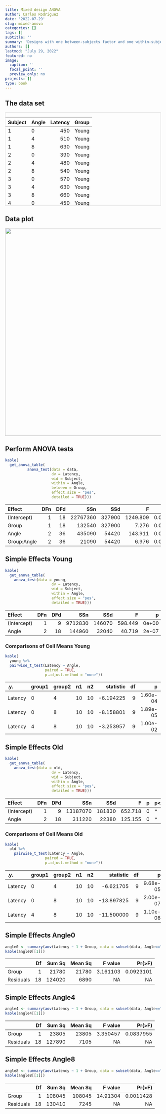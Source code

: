 ```yaml
---
title: Mixed design ANOVA
author: Carlos Rodriguez
date: '2022-07-29'
slug: mixed-anova
categories: []
tags: []
subtitle: ''
summary: 'Designs with one between-subjects factor and one within-subjects factor.'
authors: []
lastmod: "July 29, 2022"
featured: no
image:
  caption: ''
  focal_point: ''
  preview_only: no
projects: []
type: book
---
```

<script src="{{< blogdown/postref >}}index.en_files/kePrint/kePrint.js"></script>
<link href="{{< blogdown/postref >}}index.en_files/lightable/lightable.css" rel="stylesheet" />








## The data set
<div style="border: 1px solid #ddd; padding: 0px; overflow-y: scroll; height:300px; "><table class="table" style="margin-left: auto; margin-right: auto;">
 <thead>
  <tr>
   <th style="text-align:left;position: sticky; top:0; background-color: #FFFFFF;position: sticky; top:0; background-color: #FFFFFF;"> Subject </th>
   <th style="text-align:left;position: sticky; top:0; background-color: #FFFFFF;position: sticky; top:0; background-color: #FFFFFF;"> Angle </th>
   <th style="text-align:right;position: sticky; top:0; background-color: #FFFFFF;position: sticky; top:0; background-color: #FFFFFF;"> Latency </th>
   <th style="text-align:left;position: sticky; top:0; background-color: #FFFFFF;position: sticky; top:0; background-color: #FFFFFF;"> Group </th>
  </tr>
 </thead>
<tbody>
  <tr>
   <td style="text-align:left;"> 1 </td>
   <td style="text-align:left;"> 0 </td>
   <td style="text-align:right;"> 450 </td>
   <td style="text-align:left;"> Young </td>
  </tr>
  <tr>
   <td style="text-align:left;"> 1 </td>
   <td style="text-align:left;"> 4 </td>
   <td style="text-align:right;"> 510 </td>
   <td style="text-align:left;"> Young </td>
  </tr>
  <tr>
   <td style="text-align:left;"> 1 </td>
   <td style="text-align:left;"> 8 </td>
   <td style="text-align:right;"> 630 </td>
   <td style="text-align:left;"> Young </td>
  </tr>
  <tr>
   <td style="text-align:left;"> 2 </td>
   <td style="text-align:left;"> 0 </td>
   <td style="text-align:right;"> 390 </td>
   <td style="text-align:left;"> Young </td>
  </tr>
  <tr>
   <td style="text-align:left;"> 2 </td>
   <td style="text-align:left;"> 4 </td>
   <td style="text-align:right;"> 480 </td>
   <td style="text-align:left;"> Young </td>
  </tr>
  <tr>
   <td style="text-align:left;"> 2 </td>
   <td style="text-align:left;"> 8 </td>
   <td style="text-align:right;"> 540 </td>
   <td style="text-align:left;"> Young </td>
  </tr>
  <tr>
   <td style="text-align:left;"> 3 </td>
   <td style="text-align:left;"> 0 </td>
   <td style="text-align:right;"> 570 </td>
   <td style="text-align:left;"> Young </td>
  </tr>
  <tr>
   <td style="text-align:left;"> 3 </td>
   <td style="text-align:left;"> 4 </td>
   <td style="text-align:right;"> 630 </td>
   <td style="text-align:left;"> Young </td>
  </tr>
  <tr>
   <td style="text-align:left;"> 3 </td>
   <td style="text-align:left;"> 8 </td>
   <td style="text-align:right;"> 660 </td>
   <td style="text-align:left;"> Young </td>
  </tr>
  <tr>
   <td style="text-align:left;"> 4 </td>
   <td style="text-align:left;"> 0 </td>
   <td style="text-align:right;"> 450 </td>
   <td style="text-align:left;"> Young </td>
  </tr>
  <tr>
   <td style="text-align:left;"> 4 </td>
   <td style="text-align:left;"> 4 </td>
   <td style="text-align:right;"> 660 </td>
   <td style="text-align:left;"> Young </td>
  </tr>
  <tr>
   <td style="text-align:left;"> 4 </td>
   <td style="text-align:left;"> 8 </td>
   <td style="text-align:right;"> 720 </td>
   <td style="text-align:left;"> Young </td>
  </tr>
  <tr>
   <td style="text-align:left;"> 5 </td>
   <td style="text-align:left;"> 0 </td>
   <td style="text-align:right;"> 510 </td>
   <td style="text-align:left;"> Young </td>
  </tr>
  <tr>
   <td style="text-align:left;"> 5 </td>
   <td style="text-align:left;"> 4 </td>
   <td style="text-align:right;"> 660 </td>
   <td style="text-align:left;"> Young </td>
  </tr>
  <tr>
   <td style="text-align:left;"> 5 </td>
   <td style="text-align:left;"> 8 </td>
   <td style="text-align:right;"> 630 </td>
   <td style="text-align:left;"> Young </td>
  </tr>
  <tr>
   <td style="text-align:left;"> 6 </td>
   <td style="text-align:left;"> 0 </td>
   <td style="text-align:right;"> 360 </td>
   <td style="text-align:left;"> Young </td>
  </tr>
  <tr>
   <td style="text-align:left;"> 6 </td>
   <td style="text-align:left;"> 4 </td>
   <td style="text-align:right;"> 450 </td>
   <td style="text-align:left;"> Young </td>
  </tr>
  <tr>
   <td style="text-align:left;"> 6 </td>
   <td style="text-align:left;"> 8 </td>
   <td style="text-align:right;"> 450 </td>
   <td style="text-align:left;"> Young </td>
  </tr>
  <tr>
   <td style="text-align:left;"> 7 </td>
   <td style="text-align:left;"> 0 </td>
   <td style="text-align:right;"> 510 </td>
   <td style="text-align:left;"> Young </td>
  </tr>
  <tr>
   <td style="text-align:left;"> 7 </td>
   <td style="text-align:left;"> 4 </td>
   <td style="text-align:right;"> 600 </td>
   <td style="text-align:left;"> Young </td>
  </tr>
  <tr>
   <td style="text-align:left;"> 7 </td>
   <td style="text-align:left;"> 8 </td>
   <td style="text-align:right;"> 720 </td>
   <td style="text-align:left;"> Young </td>
  </tr>
  <tr>
   <td style="text-align:left;"> 8 </td>
   <td style="text-align:left;"> 0 </td>
   <td style="text-align:right;"> 510 </td>
   <td style="text-align:left;"> Young </td>
  </tr>
  <tr>
   <td style="text-align:left;"> 8 </td>
   <td style="text-align:left;"> 4 </td>
   <td style="text-align:right;"> 660 </td>
   <td style="text-align:left;"> Young </td>
  </tr>
  <tr>
   <td style="text-align:left;"> 8 </td>
   <td style="text-align:left;"> 8 </td>
   <td style="text-align:right;"> 780 </td>
   <td style="text-align:left;"> Young </td>
  </tr>
  <tr>
   <td style="text-align:left;"> 9 </td>
   <td style="text-align:left;"> 0 </td>
   <td style="text-align:right;"> 510 </td>
   <td style="text-align:left;"> Young </td>
  </tr>
  <tr>
   <td style="text-align:left;"> 9 </td>
   <td style="text-align:left;"> 4 </td>
   <td style="text-align:right;"> 660 </td>
   <td style="text-align:left;"> Young </td>
  </tr>
  <tr>
   <td style="text-align:left;"> 9 </td>
   <td style="text-align:left;"> 8 </td>
   <td style="text-align:right;"> 660 </td>
   <td style="text-align:left;"> Young </td>
  </tr>
  <tr>
   <td style="text-align:left;"> 10 </td>
   <td style="text-align:left;"> 0 </td>
   <td style="text-align:right;"> 510 </td>
   <td style="text-align:left;"> Young </td>
  </tr>
  <tr>
   <td style="text-align:left;"> 10 </td>
   <td style="text-align:left;"> 4 </td>
   <td style="text-align:right;"> 540 </td>
   <td style="text-align:left;"> Young </td>
  </tr>
  <tr>
   <td style="text-align:left;"> 10 </td>
   <td style="text-align:left;"> 8 </td>
   <td style="text-align:right;"> 660 </td>
   <td style="text-align:left;"> Young </td>
  </tr>
  <tr>
   <td style="text-align:left;"> 11 </td>
   <td style="text-align:left;"> 0 </td>
   <td style="text-align:right;"> 420 </td>
   <td style="text-align:left;"> Old </td>
  </tr>
  <tr>
   <td style="text-align:left;"> 11 </td>
   <td style="text-align:left;"> 4 </td>
   <td style="text-align:right;"> 570 </td>
   <td style="text-align:left;"> Old </td>
  </tr>
  <tr>
   <td style="text-align:left;"> 11 </td>
   <td style="text-align:left;"> 8 </td>
   <td style="text-align:right;"> 690 </td>
   <td style="text-align:left;"> Old </td>
  </tr>
  <tr>
   <td style="text-align:left;"> 12 </td>
   <td style="text-align:left;"> 0 </td>
   <td style="text-align:right;"> 600 </td>
   <td style="text-align:left;"> Old </td>
  </tr>
  <tr>
   <td style="text-align:left;"> 12 </td>
   <td style="text-align:left;"> 4 </td>
   <td style="text-align:right;"> 720 </td>
   <td style="text-align:left;"> Old </td>
  </tr>
  <tr>
   <td style="text-align:left;"> 12 </td>
   <td style="text-align:left;"> 8 </td>
   <td style="text-align:right;"> 810 </td>
   <td style="text-align:left;"> Old </td>
  </tr>
  <tr>
   <td style="text-align:left;"> 13 </td>
   <td style="text-align:left;"> 0 </td>
   <td style="text-align:right;"> 450 </td>
   <td style="text-align:left;"> Old </td>
  </tr>
  <tr>
   <td style="text-align:left;"> 13 </td>
   <td style="text-align:left;"> 4 </td>
   <td style="text-align:right;"> 540 </td>
   <td style="text-align:left;"> Old </td>
  </tr>
  <tr>
   <td style="text-align:left;"> 13 </td>
   <td style="text-align:left;"> 8 </td>
   <td style="text-align:right;"> 690 </td>
   <td style="text-align:left;"> Old </td>
  </tr>
  <tr>
   <td style="text-align:left;"> 14 </td>
   <td style="text-align:left;"> 0 </td>
   <td style="text-align:right;"> 630 </td>
   <td style="text-align:left;"> Old </td>
  </tr>
  <tr>
   <td style="text-align:left;"> 14 </td>
   <td style="text-align:left;"> 4 </td>
   <td style="text-align:right;"> 660 </td>
   <td style="text-align:left;"> Old </td>
  </tr>
  <tr>
   <td style="text-align:left;"> 14 </td>
   <td style="text-align:left;"> 8 </td>
   <td style="text-align:right;"> 780 </td>
   <td style="text-align:left;"> Old </td>
  </tr>
  <tr>
   <td style="text-align:left;"> 15 </td>
   <td style="text-align:left;"> 0 </td>
   <td style="text-align:right;"> 420 </td>
   <td style="text-align:left;"> Old </td>
  </tr>
  <tr>
   <td style="text-align:left;"> 15 </td>
   <td style="text-align:left;"> 4 </td>
   <td style="text-align:right;"> 570 </td>
   <td style="text-align:left;"> Old </td>
  </tr>
  <tr>
   <td style="text-align:left;"> 15 </td>
   <td style="text-align:left;"> 8 </td>
   <td style="text-align:right;"> 780 </td>
   <td style="text-align:left;"> Old </td>
  </tr>
  <tr>
   <td style="text-align:left;"> 16 </td>
   <td style="text-align:left;"> 0 </td>
   <td style="text-align:right;"> 600 </td>
   <td style="text-align:left;"> Old </td>
  </tr>
  <tr>
   <td style="text-align:left;"> 16 </td>
   <td style="text-align:left;"> 4 </td>
   <td style="text-align:right;"> 780 </td>
   <td style="text-align:left;"> Old </td>
  </tr>
  <tr>
   <td style="text-align:left;"> 16 </td>
   <td style="text-align:left;"> 8 </td>
   <td style="text-align:right;"> 870 </td>
   <td style="text-align:left;"> Old </td>
  </tr>
  <tr>
   <td style="text-align:left;"> 17 </td>
   <td style="text-align:left;"> 0 </td>
   <td style="text-align:right;"> 630 </td>
   <td style="text-align:left;"> Old </td>
  </tr>
  <tr>
   <td style="text-align:left;"> 17 </td>
   <td style="text-align:left;"> 4 </td>
   <td style="text-align:right;"> 690 </td>
   <td style="text-align:left;"> Old </td>
  </tr>
  <tr>
   <td style="text-align:left;"> 17 </td>
   <td style="text-align:left;"> 8 </td>
   <td style="text-align:right;"> 870 </td>
   <td style="text-align:left;"> Old </td>
  </tr>
  <tr>
   <td style="text-align:left;"> 18 </td>
   <td style="text-align:left;"> 0 </td>
   <td style="text-align:right;"> 480 </td>
   <td style="text-align:left;"> Old </td>
  </tr>
  <tr>
   <td style="text-align:left;"> 18 </td>
   <td style="text-align:left;"> 4 </td>
   <td style="text-align:right;"> 570 </td>
   <td style="text-align:left;"> Old </td>
  </tr>
  <tr>
   <td style="text-align:left;"> 18 </td>
   <td style="text-align:left;"> 8 </td>
   <td style="text-align:right;"> 720 </td>
   <td style="text-align:left;"> Old </td>
  </tr>
  <tr>
   <td style="text-align:left;"> 19 </td>
   <td style="text-align:left;"> 0 </td>
   <td style="text-align:right;"> 690 </td>
   <td style="text-align:left;"> Old </td>
  </tr>
  <tr>
   <td style="text-align:left;"> 19 </td>
   <td style="text-align:left;"> 4 </td>
   <td style="text-align:right;"> 750 </td>
   <td style="text-align:left;"> Old </td>
  </tr>
  <tr>
   <td style="text-align:left;"> 19 </td>
   <td style="text-align:left;"> 8 </td>
   <td style="text-align:right;"> 900 </td>
   <td style="text-align:left;"> Old </td>
  </tr>
  <tr>
   <td style="text-align:left;"> 20 </td>
   <td style="text-align:left;"> 0 </td>
   <td style="text-align:right;"> 510 </td>
   <td style="text-align:left;"> Old </td>
  </tr>
  <tr>
   <td style="text-align:left;"> 20 </td>
   <td style="text-align:left;"> 4 </td>
   <td style="text-align:right;"> 690 </td>
   <td style="text-align:left;"> Old </td>
  </tr>
  <tr>
   <td style="text-align:left;"> 20 </td>
   <td style="text-align:left;"> 8 </td>
   <td style="text-align:right;"> 810 </td>
   <td style="text-align:left;"> Old </td>
  </tr>
</tbody>
</table></div>


## Data plot
<img src="{{< blogdown/postref >}}index.en_files/figure-html/unnamed-chunk-1-1.png" width="672" />

## Perform ANOVA tests

```r
kable(
  get_anova_table(
          anova_test(data = data, 
                     dv = Latency, 
                     wid = Subject, 
                     within = Angle, 
                     between = Group,
                     effect.size = "pes", 
                     detailed = TRUE)))
```

<table>
 <thead>
  <tr>
   <th style="text-align:left;"> Effect </th>
   <th style="text-align:right;"> DFn </th>
   <th style="text-align:right;"> DFd </th>
   <th style="text-align:right;"> SSn </th>
   <th style="text-align:right;"> SSd </th>
   <th style="text-align:right;"> F </th>
   <th style="text-align:right;"> p </th>
   <th style="text-align:left;"> p&lt;.05 </th>
   <th style="text-align:right;"> pes </th>
  </tr>
 </thead>
<tbody>
  <tr>
   <td style="text-align:left;"> (Intercept) </td>
   <td style="text-align:right;"> 1 </td>
   <td style="text-align:right;"> 18 </td>
   <td style="text-align:right;"> 22767360 </td>
   <td style="text-align:right;"> 327900 </td>
   <td style="text-align:right;"> 1249.809 </td>
   <td style="text-align:right;"> 0.000 </td>
   <td style="text-align:left;"> * </td>
   <td style="text-align:right;"> 0.986 </td>
  </tr>
  <tr>
   <td style="text-align:left;"> Group </td>
   <td style="text-align:right;"> 1 </td>
   <td style="text-align:right;"> 18 </td>
   <td style="text-align:right;"> 132540 </td>
   <td style="text-align:right;"> 327900 </td>
   <td style="text-align:right;"> 7.276 </td>
   <td style="text-align:right;"> 0.015 </td>
   <td style="text-align:left;"> * </td>
   <td style="text-align:right;"> 0.288 </td>
  </tr>
  <tr>
   <td style="text-align:left;"> Angle </td>
   <td style="text-align:right;"> 2 </td>
   <td style="text-align:right;"> 36 </td>
   <td style="text-align:right;"> 435090 </td>
   <td style="text-align:right;"> 54420 </td>
   <td style="text-align:right;"> 143.911 </td>
   <td style="text-align:right;"> 0.000 </td>
   <td style="text-align:left;"> * </td>
   <td style="text-align:right;"> 0.889 </td>
  </tr>
  <tr>
   <td style="text-align:left;"> Group:Angle </td>
   <td style="text-align:right;"> 2 </td>
   <td style="text-align:right;"> 36 </td>
   <td style="text-align:right;"> 21090 </td>
   <td style="text-align:right;"> 54420 </td>
   <td style="text-align:right;"> 6.976 </td>
   <td style="text-align:right;"> 0.003 </td>
   <td style="text-align:left;"> * </td>
   <td style="text-align:right;"> 0.279 </td>
  </tr>
</tbody>
</table>


## Simple Effects Young

```r
kable(
  get_anova_table(
    anova_test(data = young, 
                     dv = Latency, 
                     wid = Subject, 
                     within = Angle, 
                     effect.size = "pes", 
                     detailed = TRUE)))
```

<table>
 <thead>
  <tr>
   <th style="text-align:left;"> Effect </th>
   <th style="text-align:right;"> DFn </th>
   <th style="text-align:right;"> DFd </th>
   <th style="text-align:right;"> SSn </th>
   <th style="text-align:right;"> SSd </th>
   <th style="text-align:right;"> F </th>
   <th style="text-align:right;"> p </th>
   <th style="text-align:left;"> p&lt;.05 </th>
   <th style="text-align:right;"> pes </th>
  </tr>
 </thead>
<tbody>
  <tr>
   <td style="text-align:left;"> (Intercept) </td>
   <td style="text-align:right;"> 1 </td>
   <td style="text-align:right;"> 9 </td>
   <td style="text-align:right;"> 9712830 </td>
   <td style="text-align:right;"> 146070 </td>
   <td style="text-align:right;"> 598.449 </td>
   <td style="text-align:right;"> 0e+00 </td>
   <td style="text-align:left;"> * </td>
   <td style="text-align:right;"> 0.985 </td>
  </tr>
  <tr>
   <td style="text-align:left;"> Angle </td>
   <td style="text-align:right;"> 2 </td>
   <td style="text-align:right;"> 18 </td>
   <td style="text-align:right;"> 144960 </td>
   <td style="text-align:right;"> 32040 </td>
   <td style="text-align:right;"> 40.719 </td>
   <td style="text-align:right;"> 2e-07 </td>
   <td style="text-align:left;"> * </td>
   <td style="text-align:right;"> 0.819 </td>
  </tr>
</tbody>
</table>

### Comparisons of Cell Means Young

```r
kable(
  young %>% 
  pairwise_t_test(Latency ~ Angle,
                  paired = TRUE,
                  p.adjust.method = "none"))
```

<table>
 <thead>
  <tr>
   <th style="text-align:left;"> .y. </th>
   <th style="text-align:left;"> group1 </th>
   <th style="text-align:left;"> group2 </th>
   <th style="text-align:right;"> n1 </th>
   <th style="text-align:right;"> n2 </th>
   <th style="text-align:right;"> statistic </th>
   <th style="text-align:right;"> df </th>
   <th style="text-align:right;"> p </th>
   <th style="text-align:right;"> p.adj </th>
   <th style="text-align:left;"> p.adj.signif </th>
  </tr>
 </thead>
<tbody>
  <tr>
   <td style="text-align:left;"> Latency </td>
   <td style="text-align:left;"> 0 </td>
   <td style="text-align:left;"> 4 </td>
   <td style="text-align:right;"> 10 </td>
   <td style="text-align:right;"> 10 </td>
   <td style="text-align:right;"> -6.194225 </td>
   <td style="text-align:right;"> 9 </td>
   <td style="text-align:right;"> 1.60e-04 </td>
   <td style="text-align:right;"> 1.60e-04 </td>
   <td style="text-align:left;"> *** </td>
  </tr>
  <tr>
   <td style="text-align:left;"> Latency </td>
   <td style="text-align:left;"> 0 </td>
   <td style="text-align:left;"> 8 </td>
   <td style="text-align:right;"> 10 </td>
   <td style="text-align:right;"> 10 </td>
   <td style="text-align:right;"> -8.158801 </td>
   <td style="text-align:right;"> 9 </td>
   <td style="text-align:right;"> 1.89e-05 </td>
   <td style="text-align:right;"> 1.89e-05 </td>
   <td style="text-align:left;"> **** </td>
  </tr>
  <tr>
   <td style="text-align:left;"> Latency </td>
   <td style="text-align:left;"> 4 </td>
   <td style="text-align:left;"> 8 </td>
   <td style="text-align:right;"> 10 </td>
   <td style="text-align:right;"> 10 </td>
   <td style="text-align:right;"> -3.253957 </td>
   <td style="text-align:right;"> 9 </td>
   <td style="text-align:right;"> 1.00e-02 </td>
   <td style="text-align:right;"> 1.00e-02 </td>
   <td style="text-align:left;"> ** </td>
  </tr>
</tbody>
</table>

## Simple Effects Old

```r
kable(
  get_anova_table(
    anova_test(data = old, 
                     dv = Latency, 
                     wid = Subject, 
                     within = Angle, 
                     effect.size = "pes", 
                     detailed = TRUE)))
```

<table>
 <thead>
  <tr>
   <th style="text-align:left;"> Effect </th>
   <th style="text-align:right;"> DFn </th>
   <th style="text-align:right;"> DFd </th>
   <th style="text-align:right;"> SSn </th>
   <th style="text-align:right;"> SSd </th>
   <th style="text-align:right;"> F </th>
   <th style="text-align:right;"> p </th>
   <th style="text-align:left;"> p&lt;.05 </th>
   <th style="text-align:right;"> pes </th>
  </tr>
 </thead>
<tbody>
  <tr>
   <td style="text-align:left;"> (Intercept) </td>
   <td style="text-align:right;"> 1 </td>
   <td style="text-align:right;"> 9 </td>
   <td style="text-align:right;"> 13187070 </td>
   <td style="text-align:right;"> 181830 </td>
   <td style="text-align:right;"> 652.718 </td>
   <td style="text-align:right;"> 0 </td>
   <td style="text-align:left;"> * </td>
   <td style="text-align:right;"> 0.986 </td>
  </tr>
  <tr>
   <td style="text-align:left;"> Angle </td>
   <td style="text-align:right;"> 2 </td>
   <td style="text-align:right;"> 18 </td>
   <td style="text-align:right;"> 311220 </td>
   <td style="text-align:right;"> 22380 </td>
   <td style="text-align:right;"> 125.155 </td>
   <td style="text-align:right;"> 0 </td>
   <td style="text-align:left;"> * </td>
   <td style="text-align:right;"> 0.933 </td>
  </tr>
</tbody>
</table>

### Comparisons of Cell Means Old

```r
kable(
  old %>% 
    pairwise_t_test(Latency ~ Angle,
                  paired = TRUE,
                  p.adjust.method = "none"))
```

<table>
 <thead>
  <tr>
   <th style="text-align:left;"> .y. </th>
   <th style="text-align:left;"> group1 </th>
   <th style="text-align:left;"> group2 </th>
   <th style="text-align:right;"> n1 </th>
   <th style="text-align:right;"> n2 </th>
   <th style="text-align:right;"> statistic </th>
   <th style="text-align:right;"> df </th>
   <th style="text-align:right;"> p </th>
   <th style="text-align:right;"> p.adj </th>
   <th style="text-align:left;"> p.adj.signif </th>
  </tr>
 </thead>
<tbody>
  <tr>
   <td style="text-align:left;"> Latency </td>
   <td style="text-align:left;"> 0 </td>
   <td style="text-align:left;"> 4 </td>
   <td style="text-align:right;"> 10 </td>
   <td style="text-align:right;"> 10 </td>
   <td style="text-align:right;"> -6.621705 </td>
   <td style="text-align:right;"> 9 </td>
   <td style="text-align:right;"> 9.68e-05 </td>
   <td style="text-align:right;"> 9.68e-05 </td>
   <td style="text-align:left;"> **** </td>
  </tr>
  <tr>
   <td style="text-align:left;"> Latency </td>
   <td style="text-align:left;"> 0 </td>
   <td style="text-align:left;"> 8 </td>
   <td style="text-align:right;"> 10 </td>
   <td style="text-align:right;"> 10 </td>
   <td style="text-align:right;"> -13.897825 </td>
   <td style="text-align:right;"> 9 </td>
   <td style="text-align:right;"> 2.00e-07 </td>
   <td style="text-align:right;"> 2.00e-07 </td>
   <td style="text-align:left;"> **** </td>
  </tr>
  <tr>
   <td style="text-align:left;"> Latency </td>
   <td style="text-align:left;"> 4 </td>
   <td style="text-align:left;"> 8 </td>
   <td style="text-align:right;"> 10 </td>
   <td style="text-align:right;"> 10 </td>
   <td style="text-align:right;"> -11.500000 </td>
   <td style="text-align:right;"> 9 </td>
   <td style="text-align:right;"> 1.10e-06 </td>
   <td style="text-align:right;"> 1.10e-06 </td>
   <td style="text-align:left;"> **** </td>
  </tr>
</tbody>
</table>

## Simple Effects Angle0

```r
angle0 <- summary(aov(Latency ~ 1 + Group, data = subset(data, Angle=="0")))
kable(angle0[[1]])
```

<table>
 <thead>
  <tr>
   <th style="text-align:left;">   </th>
   <th style="text-align:right;"> Df </th>
   <th style="text-align:right;"> Sum Sq </th>
   <th style="text-align:right;"> Mean Sq </th>
   <th style="text-align:right;"> F value </th>
   <th style="text-align:right;"> Pr(&gt;F) </th>
  </tr>
 </thead>
<tbody>
  <tr>
   <td style="text-align:left;"> Group </td>
   <td style="text-align:right;"> 1 </td>
   <td style="text-align:right;"> 21780 </td>
   <td style="text-align:right;"> 21780 </td>
   <td style="text-align:right;"> 3.161103 </td>
   <td style="text-align:right;"> 0.0923101 </td>
  </tr>
  <tr>
   <td style="text-align:left;"> Residuals </td>
   <td style="text-align:right;"> 18 </td>
   <td style="text-align:right;"> 124020 </td>
   <td style="text-align:right;"> 6890 </td>
   <td style="text-align:right;"> NA </td>
   <td style="text-align:right;"> NA </td>
  </tr>
</tbody>
</table>

## Simple Effects Angle4

```r
angle4 <- summary(aov(Latency ~ 1 + Group, data = subset(data, Angle=="4")))
kable(angle4[[1]])
```

<table>
 <thead>
  <tr>
   <th style="text-align:left;">   </th>
   <th style="text-align:right;"> Df </th>
   <th style="text-align:right;"> Sum Sq </th>
   <th style="text-align:right;"> Mean Sq </th>
   <th style="text-align:right;"> F value </th>
   <th style="text-align:right;"> Pr(&gt;F) </th>
  </tr>
 </thead>
<tbody>
  <tr>
   <td style="text-align:left;"> Group </td>
   <td style="text-align:right;"> 1 </td>
   <td style="text-align:right;"> 23805 </td>
   <td style="text-align:right;"> 23805 </td>
   <td style="text-align:right;"> 3.350457 </td>
   <td style="text-align:right;"> 0.0837955 </td>
  </tr>
  <tr>
   <td style="text-align:left;"> Residuals </td>
   <td style="text-align:right;"> 18 </td>
   <td style="text-align:right;"> 127890 </td>
   <td style="text-align:right;"> 7105 </td>
   <td style="text-align:right;"> NA </td>
   <td style="text-align:right;"> NA </td>
  </tr>
</tbody>
</table>

## Simple Effects Angle8

```r
angle8 <- summary(aov(Latency ~ 1 + Group, data = subset(data, Angle=="8")))
kable(angle8[[1]])
```

<table>
 <thead>
  <tr>
   <th style="text-align:left;">   </th>
   <th style="text-align:right;"> Df </th>
   <th style="text-align:right;"> Sum Sq </th>
   <th style="text-align:right;"> Mean Sq </th>
   <th style="text-align:right;"> F value </th>
   <th style="text-align:right;"> Pr(&gt;F) </th>
  </tr>
 </thead>
<tbody>
  <tr>
   <td style="text-align:left;"> Group </td>
   <td style="text-align:right;"> 1 </td>
   <td style="text-align:right;"> 108045 </td>
   <td style="text-align:right;"> 108045 </td>
   <td style="text-align:right;"> 14.91304 </td>
   <td style="text-align:right;"> 0.0011428 </td>
  </tr>
  <tr>
   <td style="text-align:left;"> Residuals </td>
   <td style="text-align:right;"> 18 </td>
   <td style="text-align:right;"> 130410 </td>
   <td style="text-align:right;"> 7245 </td>
   <td style="text-align:right;"> NA </td>
   <td style="text-align:right;"> NA </td>
  </tr>
</tbody>
</table>
